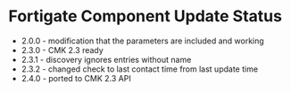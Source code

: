 # Fortigate Component Update Status

- 2.0.0 - modification that the parameters are included and working
- 2.3.0 - CMK 2.3 ready
- 2.3.1 - discovery ignores entries without name
- 2.3.2 - changed check to last contact time from last update time
- 2.4.0 - ported to CMK 2.3 API
